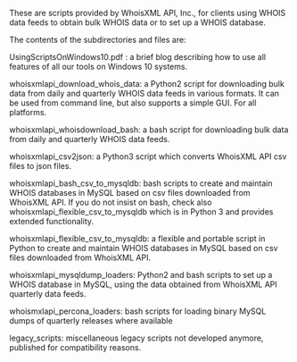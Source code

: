 These are scripts provided by WhoisXML API, Inc.,
for clients using WHOIS data feeds to obtain bulk WHOIS data
or to set up a WHOIS database.

The contents of the subdirectories and files are:

UsingScriptsOnWindows10.pdf    : a brief blog describing how to use
			       	 all features of all our tools on
				 Windows 10 systems.

whoisxmlapi_download_whois_data: a Python2 script for downloading
				 bulk data from daily and quarterly WHOIS
				 data feeds in various formats.
				 It can be used from command line,
				 but also supports a simple GUI.
				 For all platforms.

whoisxmlapi_whoisdownload_bash:  a bash script for downloading bulk
				 data from daily and quarterly WHOIS
				 data feeds.

whoisxmlapi_csv2json:            a Python3 script which converts WhoisXML API
				 csv files to json files.

whoisxmlapi_bash_csv_to_mysqldb: bash scripts to create and maintain
				 WHOIS databases in MySQL
				 based on csv files downloaded from
				 WhoisXML API.
				 If you do not insist on bash,
				 check also
				 whoisxmlapi_flexible_csv_to_mysqldb
				 which is in Python 3 
				 and provides extended functionality.

whoisxmlapi_flexible_csv_to_mysqldb:
				a flexible and portable script in Python
				to create and maintain
				WHOIS databases in MySQL
				based on csv files downloaded from
				WhoisXML API.	

whoisxmlapi_mysqldump_loaders:   Python2 and bash scripts to set up a
				 WHOIS database in MySQL,
				 using the data obtained from
				 WhoisXML API quarterly data feeds.

whoismxlapi_percona_loaders:    bash scripts for loading binary MySQL
				dumps of quarterly releases where available

legacy_scripts:                 miscellaneous legacy scripts not developed
				anymore, published for compatibility reasons.
				

